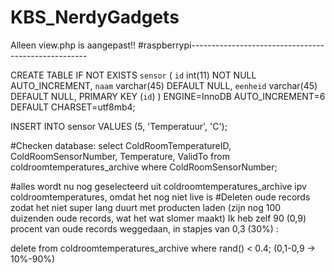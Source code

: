 # KBS_NerdyGadgets

Alleen view.php is aangepast!!
#raspberrypi----------------------------------------------------

CREATE TABLE IF NOT EXISTS `sensor` (
  `id` int(11) NOT NULL AUTO_INCREMENT,
  `naam` varchar(45) DEFAULT NULL,
  `eenheid` varchar(45) DEFAULT NULL,
  PRIMARY KEY (`id`)
) ENGINE=InnoDB AUTO_INCREMENT=6 DEFAULT CHARSET=utf8mb4;

INSERT INTO sensor
VALUES (5, 'Temperatuur', 'C');

#Checken database:
select ColdRoomTemperatureID, ColdRoomSensorNumber, Temperature, ValidTo
from coldroomtemperatures_archive 
where ColdRoomSensorNumber;

#alles wordt nu nog geselecteerd uit coldroomtemperatures_archive ipv coldroomtemperatures, omdat het nog niet live is
#Deleten oude records zodat het niet super lang duurt met producten laden (zijn nog 100 duizenden oude records, wat het wat slomer maakt) Ik heb zelf 90 (0,9) procent van oude records weggedaan, in stapjes van 0,3 (30%) :

delete from coldroomtemperatures_archive where rand() < 0.4; (0,1-0,9 -> 10%-90%)
